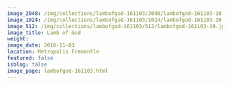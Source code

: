 ```yaml
---
image_2048: /img/collections/lambofgod-161103/2048/lambofgod-161103-10.jpg
image_1024: /img/collections/lambofgod-161103/1024/lambofgod-161103-10.jpg
image_512: /img/collections/lambofgod-161103/512/lambofgod-161103-10.jpg
image_title: Lamb of God
weight: 
image_date: 2016-11-03
location: Metropolis Fremantle
featured: false
isblog: false
image_page: lambofgod-161103.html
---
```

